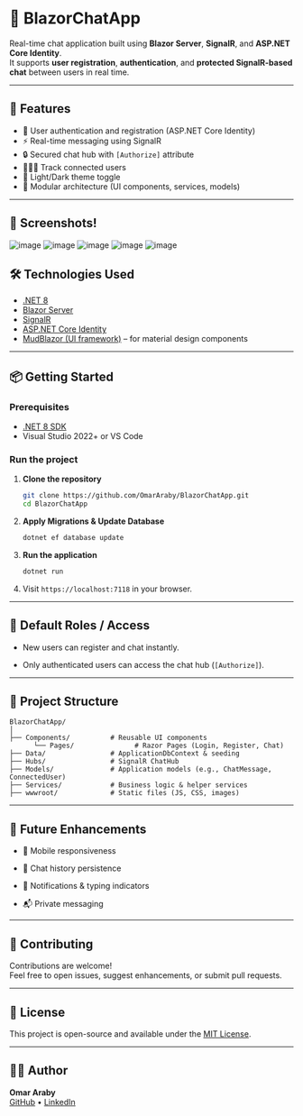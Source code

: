 # 💬 BlazorChatApp

Real-time chat application built using **Blazor Server**, **SignalR**, and **ASP.NET Core Identity**.  
It supports **user registration**, **authentication**, and **protected SignalR-based chat** between users in real time.

---

## 🚀 Features

- 🔐 User authentication and registration (ASP.NET Core Identity)
- ⚡ Real-time messaging using SignalR
- 🔒 Secured chat hub with `[Authorize]` attribute
- 🧑‍🤝‍🧑 Track connected users
- 🌙 Light/Dark theme toggle
- 🧩 Modular architecture (UI components, services, models)

---

## 📸 Screenshots!
![image](https://github.com/user-attachments/assets/8d526449-7cbc-4c6e-b13b-e7a791b067b6)
![image](https://github.com/user-attachments/assets/59e01206-e9e8-45d4-a79c-bef240fe3775)
![image](https://github.com/user-attachments/assets/93023a94-60f7-4c5a-aa6f-1d2bbb153d6c)
![image](https://github.com/user-attachments/assets/2a079326-02d5-4aeb-a9b4-96b7ce78cf66)
![image](https://github.com/user-attachments/assets/fdb19f4d-15eb-4c31-bccc-2cad03db3ee5)

## 🛠️ Technologies Used

- [.NET 8](https://dotnet.microsoft.com/en-us/)
- [Blazor Server](https://learn.microsoft.com/en-us/aspnet/core/blazor/)
- [SignalR](https://learn.microsoft.com/en-us/aspnet/core/signalr/)
- [ASP.NET Core Identity](https://learn.microsoft.com/en-us/aspnet/core/security/authentication/identity)
- [MudBlazor (UI framework)](https://mudblazor.com/) – for material design components

---

## 📦 Getting Started

### Prerequisites

- [.NET 8 SDK](https://dotnet.microsoft.com/en-us/download/dotnet/8.0)
- Visual Studio 2022+ or VS Code

### Run the project

1. **Clone the repository**

   ```bash
   git clone https://github.com/OmarAraby/BlazorChatApp.git
   cd BlazorChatApp
   ```
   
2. **Apply Migrations & Update Database**
    
    ```bash
    dotnet ef database update
    ```
    
3. **Run the application**
    
    ```bash
    dotnet run
    ```
    
4. Visit `https://localhost:7118` in your browser.
    

---

## 👤 Default Roles / Access

- New users can register and chat instantly.
    
- Only authenticated users can access the chat hub (`[Authorize]`).
    

---

## 🧠 Project Structure

```
BlazorChatApp/
│
├── Components/          # Reusable UI components
      └── Pages/               # Razor Pages (Login, Register, Chat)
├── Data/                # ApplicationDbContext & seeding
├── Hubs/                # SignalR ChatHub
├── Models/              # Application models (e.g., ChatMessage, ConnectedUser)
├── Services/            # Business logic & helper services
├── wwwroot/             # Static files (JS, CSS, images)
```

---

## 🧪 Future Enhancements

- 📱 Mobile responsiveness

- 📝 Chat history persistence
    
- 🔔 Notifications & typing indicators
    
- 📬 Private messaging
    

---

## 🤝 Contributing

Contributions are welcome!  
Feel free to open issues, suggest enhancements, or submit pull requests.

---

## 📄 License

This project is open-source and available under the [MIT License](https://chatgpt.com/c/LICENSE).

---

## 🙋‍♂️ Author

**Omar Araby**  
[GitHub](https://github.com/OmarAraby) • [LinkedIn](https://www.linkedin.com/in/omar-araby)


